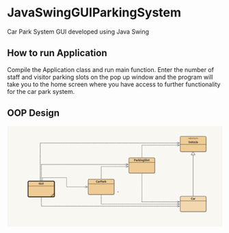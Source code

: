 # JavaSwingGUIParkingSystem

Car Park System GUI developed using Java Swing

## How to run Application

Compile the Application class and run main function. Enter the number of staff and visitor parking slots
on the pop up window and the program will take you to the home screen where you have access to further
functionality for the car park system.

## OOP Design

<p align="center">
  <img src="https://github.com/haxamxam/JavaSwingGUIParkingSystem/blob/main/oop.png" width="550" title="hover text">
</p>
